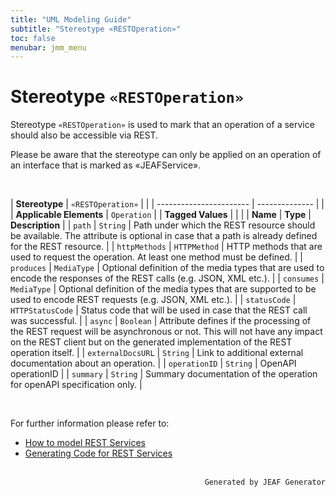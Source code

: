 ```yaml
---
title: "UML Modeling Guide"
subtitle: "Stereotype «RESTOperation»"
toc: false
menubar: jmm_menu
---
```


# Stereotype `«RESTOperation»`
Stereotype `«RESTOperation»` is used to mark that an operation of a service should also be accessible via REST. 

Please be aware that the stereotype can only be applied on an operation of an interface that is marked as «JEAFService».

<br>

| **Stereotype**          | `«RESTOperation»` | |
| ----------------------- | -------------- | |
| **Applicable Elements** | `Operation`        |
| **Tagged Values**       |                       |                                                                                                                                                                                                          |
| **Name**                | **Type**              | **Description**                                                                                                                                                                                          |
| `path`   | `String` | Path under which the REST resource should be available. The attribute is optional in case that a path is already defined for the REST resource. |
| `httpMethods`   | `HTTPMethod` | HTTP methods that are used to request the operation. At least one method must be defined. |
| `produces`   | `MediaType` | Optional definition of the media types that are used to encode the responses of the REST calls (e.g. JSON, XML etc.). |
| `consumes`   | `MediaType` | Optional definition of the media types that are supported to be used to encode REST requests (e.g. JSON, XML etc.). |
| `statusCode`   | `HTTPStatusCode` | Status code that will be used in case that the REST call was successful. |
| `async`   | `Boolean` | Attribute defines if the processing of the REST request will be asynchronous or not. This will not have any impact on the REST client but on the generated implementation of the REST operation itself. |
| `externalDocsURL`   | `String` | Link to additional external documentation about an operation. |
| `operationID`   | `String` | OpenAPI operationID |
| `summary`   | `String` | Summary documentation of the operation for openAPI specification only. |

<br>

For further information please refer to:
- [How to model REST Services](/uml-modeling-guide/how-tos/how-to-model-rest-service-apis)
- [Generating Code for REST Services](/developer-guide/code-for-jeaf-services)


<br>

<div style="text-align: right"><code>Generated by JEAF Generator</code></div>

    